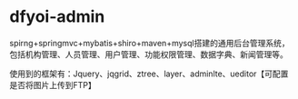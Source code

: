 # dfyoi-admin
spirng+springmvc+mybatis+shiro+maven+mysql搭建的通用后台管理系统，包括机构管理、人员管理、用户管理、功能权限管理、数据字典、新闻管理等。

使用到的框架有：Jquery、jqgrid、ztree、layer、adminlte、ueditor【可配置是否将图片上传到FTP】

